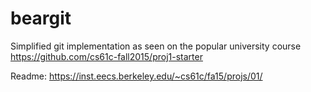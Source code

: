 beargit
=======

Simplified git implementation as seen on the popular university course
https://github.com/cs61c-fall2015/proj1-starter

Readme:
https://inst.eecs.berkeley.edu/~cs61c/fa15/projs/01/ 
